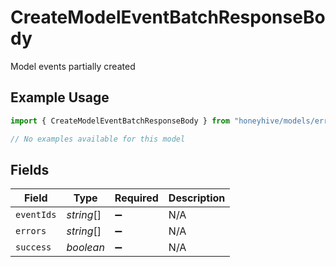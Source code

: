 # CreateModelEventBatchResponseBody

Model events partially created

## Example Usage

```typescript
import { CreateModelEventBatchResponseBody } from "honeyhive/models/errors";

// No examples available for this model
```

## Fields

| Field              | Type               | Required           | Description        |
| ------------------ | ------------------ | ------------------ | ------------------ |
| `eventIds`         | *string*[]         | :heavy_minus_sign: | N/A                |
| `errors`           | *string*[]         | :heavy_minus_sign: | N/A                |
| `success`          | *boolean*          | :heavy_minus_sign: | N/A                |